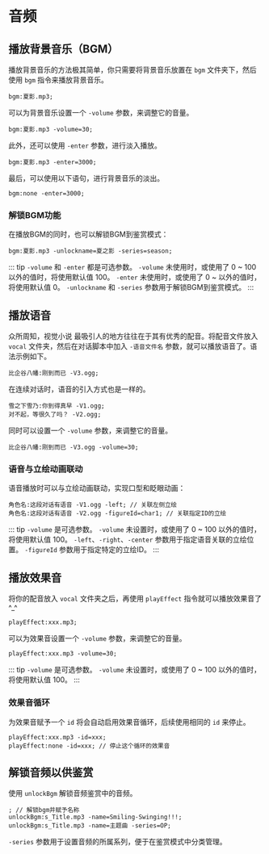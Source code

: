 # 音频

## 播放背景音乐（BGM）

播放背景音乐的方法极其简单，你只需要将背景音乐放置在 `bgm` 文件夹下，然后使用 `bgm` 指令来播放背景音乐。

``` ws
bgm:夏影.mp3;
```

可以为背景音乐设置一个 `-volume` 参数，来调整它的音量。

``` ws
bgm:夏影.mp3 -volume=30;
```

此外，还可以使用 `-enter` 参数，进行淡入播放。

``` ws
bgm:夏影.mp3 -enter=3000;
```

最后，可以使用以下语句，进行背景音乐的淡出。

``` ws
bgm:none -enter=3000;
```

### 解锁BGM功能

在播放BGM的同时，也可以解锁BGM到鉴赏模式：

``` ws
bgm:夏影.mp3 -unlockname=夏之影 -series=season;
```

::: tip
`-volume` 和 `-enter` 都是可选参数。
`-volume` 未使用时，或使用了 0 ~ 100 以外的值时，将使用默认值 100。
`-enter`  未使用时，或使用了 0 ~ 以外的值时，将使用默认值 0。
`-unlockname` 和 `-series` 参数用于解锁BGM到鉴赏模式。
:::

## 播放语音

众所周知，视觉小说 最吸引人的地方往往在于其有优秀的配音。将配音文件放入 `vocal` 文件夹，然后在对话脚本中加入 `-语音文件名` 参数，就可以播放语音了。语法示例如下。

``` ws
比企谷八幡:刚到而已 -V3.ogg;
```

在连续对话时，语音的引入方式也是一样的。

``` ws
雪之下雪乃:你到得真早 -V1.ogg;
对不起，等很久了吗？ -V2.ogg;
```

同时可以设置一个 `-volume` 参数，来调整它的音量。

``` ws
比企谷八幡:刚到而已 -V3.ogg -volume=30;
```

### 语音与立绘动画联动

语音播放时可以与立绘动画联动，实现口型和眨眼动画：

``` ws
角色名:这段对话有语音 -V1.ogg -left; // 关联左侧立绘
角色名:这段对话有语音 -V2.ogg -figureId=char1; // 关联指定ID的立绘
```

::: tip
`-volume` 是可选参数。
`-volume` 未设置时，或使用了 0 ~ 100 以外的值时，将使用默认值 100。
`-left`、`-right`、`-center` 参数用于指定语音关联的立绘位置。
`-figureId` 参数用于指定特定的立绘ID。
:::

## 播放效果音

将你的配音放入 `vocal` 文件夹之后，再使用 `playEffect` 指令就可以播放效果音了^_^

``` ws
playEffect:xxx.mp3;
```

可以为效果音设置一个 `-volume` 参数，来调整它的音量。

``` ws
playEffect:xxx.mp3 -volume=30;
```

::: tip
`-volume` 是可选参数。
`-volume` 未设置时，或使用了 0 ~ 100 以外的值时，将使用默认值 100。
:::

### 效果音循环

为效果音赋予一个 `id` 将会自动启用效果音循环，后续使用相同的 `id` 来停止。

``` ws
playEffect:xxx.mp3 -id=xxx;
playEffect:none -id=xxx; // 停止这个循环的效果音
```

## 解锁音频以供鉴赏

使用 `unlockBgm` 解锁音频鉴赏中的音频。

``` ws
; // 解锁bgm并赋予名称
unlockBgm:s_Title.mp3 -name=Smiling-Swinging!!!;
unlockBgm:s_Title.mp3 -name=主题曲 -series=OP;
```

`-series` 参数用于设置音频的所属系列，便于在鉴赏模式中分类管理。
